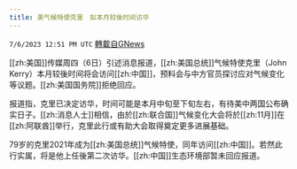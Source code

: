 ```yaml
---
title: 美气候特使克里　拟本月较後时间访华
---
```

`7/6/2023 12:51 PM UTC` [轉載自GNews](https://gnews.org/articles/1441986)


[[zh:美国]]传媒周四（6日）引述消息报道，[[zh:美国总统]]气候特使克里（John Kerry）本月较後时间将会访问[[zh:中国]]，预料会与中方官员探讨应对气候变化等议题。[[zh:美国国务院]]拒绝回应。

报道指，克里已决定访华，时间可能是本月中旬至下旬左右，有待美中两国公布确实日子。[[zh:消息人士]]相信，由於[[zh:联合国]]气候变化大会将於[[zh:11月]]在[[zh:阿联酋]]举行，克里此行或有助大会取得奠定更多进展基础。

79岁的克里2021年成为[[zh:美国总统]]气候特使，同年访问[[zh:中国]]。若然此行实属，将是他上任後第二次访华。[[zh:中国]]生态环境部暂未回应报道。


